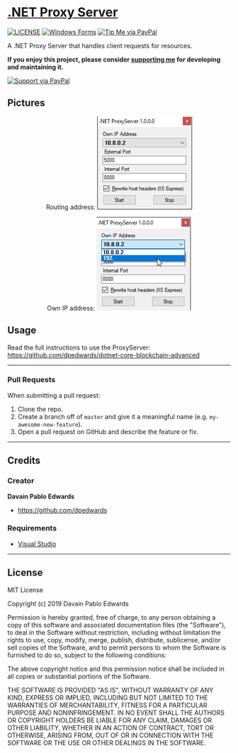 # [.NET Proxy Server](https://github.com/dpedwards/dotnet-proxy-server)

[![LICENSE](https://img.shields.io/badge/license-MIT-lightgrey.svg)](https://raw.githubusercontent.com/dpedwards/xamarin-mobile-wallet/master/LICENSE)
[![Windows Forms](https://img.shields.io/badge/windows-forms-blue.svg)](https://docs.microsoft.com/en-ca/dotnet/framework/winforms/)
[![Tip Me via PayPal](https://img.shields.io/badge/PayPal-tip%20me-green.svg?logo=paypal)](https://www.paypal.me/dare2101)

A .NET Proxy Server that handles client requests for resources.

**If you enjoy this project, please consider [supporting me](https://www.paypal.me/dare2101) for developing and maintaining it.**

[![Support via PayPal](https://cdn.rawgit.com/twolfson/paypal-github-button/1.0.0/dist/button.svg)](https://www.paypal.me/dare2101)


## Pictures 


<p align="center">
Routing address:
<img src="ProxyServer/images/.NET%20ProxyServer.png" >
</p>

<p align="center">
Own IP address:
<img src="ProxyServer/images/.NET%20ProxyServer2.png" >
</p>


## Usage

Read the full instructions to use the ProxyServer: https://github.com/dpedwards/dotnet-core-blockchain-advanced

---

### Pull Requests

When submitting a pull request:

1. Clone the repo.
2. Create a branch off of `master` and give it a meaningful name (e.g. `my-awesome-new-feature`).
3. Open a pull request on GitHub and describe the feature or fix.

---

## Credits

### Creator

**Davain Pablo Edwards**

- <https://github.com/dpedwards>

### Requirements

- [Visual Studio](https://visualstudio.microsoft.com/de/vs/)


---

## License

MIT License

Copyright (c) 2019 Davain Pablo Edwards

Permission is hereby granted, free of charge, to any person obtaining a copy
of this software and associated documentation files (the "Software"), to deal
in the Software without restriction, including without limitation the rights
to use, copy, modify, merge, publish, distribute, sublicense, and/or sell
copies of the Software, and to permit persons to whom the Software is
furnished to do so, subject to the following conditions:

The above copyright notice and this permission notice shall be included in all
copies or substantial portions of the Software.

THE SOFTWARE IS PROVIDED "AS IS", WITHOUT WARRANTY OF ANY KIND, EXPRESS OR
IMPLIED, INCLUDING BUT NOT LIMITED TO THE WARRANTIES OF MERCHANTABILITY,
FITNESS FOR A PARTICULAR PURPOSE AND NONINFRINGEMENT. IN NO EVENT SHALL THE
AUTHORS OR COPYRIGHT HOLDERS BE LIABLE FOR ANY CLAIM, DAMAGES OR OTHER
LIABILITY, WHETHER IN AN ACTION OF CONTRACT, TORT OR OTHERWISE, ARISING FROM,
OUT OF OR IN CONNECTION WITH THE SOFTWARE OR THE USE OR OTHER DEALINGS IN THE
SOFTWARE.
